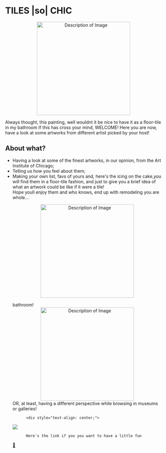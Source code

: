 <h1>TILES |so| CHIC</h1>
<p align="center">
  <img src="https://example.com/photo.jpg" alt="Description of Image" style="width:300px;">
</p>Always thought, this painting, well wouldnt it be nice to have it as a
          floor-tile in my bathroom 
          If this has cross your mind, WELCOME! 
          Here you are now, have a look at some artworks from different artist
          picked by your host!
<h2>About what?</h2>
<ul>
    <li>Having a look at some of the finest artworks, in our opinion, from the Art Institute of Chicago;</li>
    <li>Telling us how you feel about them;</li>
    <li>Making your own list, favs of yours and, here's the icing on the cake,you will find them in a floor-tile
          fashion, and just to give you a brief idea of what an artwork could be
          like if it were a tile!  </li>
Hope youll enjoy them and who knows, end up with remodeling you are
whole...

    
<p align="center">
  <img src="https://example.com/photo.jpg" alt="Description of Image" style="width:300px;">
</p>
          bathroom!
<div style="text-align: center;">
  <img src="https://images.unsplash.com/photo-1552321554-5fefe8c9ef14?q=50&w=500&auto=format&fit=crop&ixlib=rb-4.0.3&ixid=M3wxMjA3fDB8MHxwaG90by1wYWdlfHx8fGVufDB8fHx8fA%3D%3D" alt="Description of Image" style="width:300px;">
</div>
          OR, at least, having a different perspective while browsing in museums
          or galleries!

          <div style="text-align: center;">
  <img src=" https://images.unsplash.com/photo-1548912790-a890e6e1be98?w=800&auto=format&fit=crop&q=60&ixlib=rb-4.0.3&ixid=M3wxMjA3fDB8MHxzZWFyY2h8MTJ8fG1vbmRyaWFufGVufDB8fDB8fHww">
</div>
         
          
          Here's the link if you you want to have a little fun 
         
[🔗](https://chic-tiles.netlify.app/)
